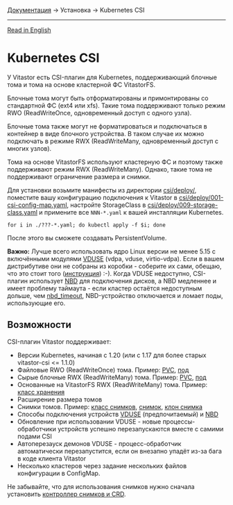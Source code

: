 [Документация](../../README-ru.md#документация) → Установка → Kubernetes CSI

-----

[Read in English](kubernetes.en.md)

# Kubernetes CSI

У Vitastor есть CSI-плагин для Kubernetes, поддерживающий блочные тома и тома на основе
кластерной ФС VitastorFS.

Блочные тома могут быть отформатированы и примонтированы со стандартной ФС (ext4 или xfs).
Такие тома поддерживают только режим RWO (ReadWriteOnce, одновременный доступ с одного узла).

Блочные тома также могут не форматироваться и подключаться в контейнер в виде блочного устройства.
В таком случае их можно подключать в режиме RWX (ReadWriteMany, одновременный доступ с многих узлов).

Тома на основе VitastorFS используют кластерную ФС и поэтому также поддерживают режим RWX
(ReadWriteMany). Однако, такие тома не поддерживают ограничение размера и снимки.

Для установки возьмите манифесты из директории [csi/deploy/](../../csi/deploy/), поместите
вашу конфигурацию подключения к Vitastor в [csi/deploy/001-csi-config-map.yaml](../../csi/deploy/001-csi-config-map.yaml),
настройте StorageClass в [csi/deploy/009-storage-class.yaml](../../csi/deploy/009-storage-class.yaml)
и примените все `NNN-*.yaml` к вашей инсталляции Kubernetes.

```
for i in ./???-*.yaml; do kubectl apply -f $i; done
```

После этого вы сможете создавать PersistentVolume.

**Важно:** Лучше всего использовать ядро Linux версии не менее 5.15 с включёнными модулями
[VDUSE](../usage/qemu.ru.md#vduse) (vdpa, vduse, virtio-vdpa). Если в вашем дистрибутиве
они не собраны из коробки - соберите их сами, обещаю, что это стоит того ([инструкция](../usage/qemu.ru.md#vduse)) :-).
Когда VDUSE недоступно, CSI-плагин использует [NBD](../usage/nbd.ru.md) для подключения
дисков, а NBD медленнее и имеет проблему таймаута - если кластер остаётся недоступным
дольше, чем [nbd_timeout](../config/client.ru.md#nbd_timeout), NBD-устройство отключается
и ломает поды, использующие его.

## Возможности

CSI-плагин Vitastor поддерживает:
- Версии Kubernetes, начиная с 1.20 (или с 1.17 для более старых vitastor-csi <= 1.1.0)
- Файловые RWO (ReadWriteOnce) тома. Пример: [PVC](../../csi/deploy/example-pvc.yaml), [под](../../csi/deploy/example-test-pod.yaml)
- Сырые блочные RWX (ReadWriteMany) тома. Пример: [PVC](../../csi/deploy/example-pvc-block.yaml), [под](../../csi/deploy/example-test-pod-block.yaml)
- Основанные на VitastorFS RWX (ReadWriteMany) тома. Пример: [класс хранения](../../csi/deploy/example-storage-class-fs.yaml)
- Расширение размера томов
- Снимки томов. Пример: [класс снимков](../../csi/deploy/example-snapshot-class.yaml), [снимок](../../csi/deploy/example-snapshot.yaml), [клон снимка](../../csi/deploy/example-snapshot-clone.yaml)
- Способы подключения устройств [VDUSE](../usage/qemu.ru.md#vduse) (предпочитаемый) и [NBD](../usage/nbd.ru.md)
- Обновление при использовании VDUSE - новые процессы-обработчики устройств успешно перезапускаются вместе с самими подами CSI
- Автоперезауск демонов VDUSE - процесс-обработчик автоматически перезапустится, если он внезапно упадёт из-за бага в коде клиента Vitastor
- Несколько кластеров через задание нескольких файлов конфигурации в ConfigMap.

Не забывайте, что для использования снимков нужно сначала установить [контроллер снимков и CRD](https://kubernetes-csi.github.io/docs/snapshot-controller.html#deployment).
